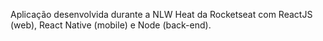 Aplicação desenvolvida durante a NLW Heat da Rocketseat com ReactJS (web), React Native (mobile) e Node (back-end). 